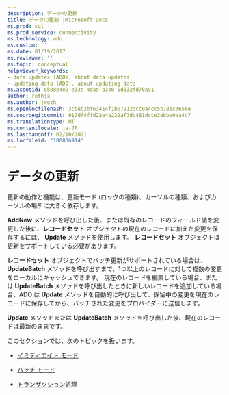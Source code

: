 ```yaml
---
description: データの更新
title: データの更新 |Microsoft Docs
ms.prod: sql
ms.prod_service: connectivity
ms.technology: ado
ms.custom: ''
ms.date: 01/19/2017
ms.reviewer: ''
ms.topic: conceptual
helpviewer_keywords:
- data updates [ADO], about data updates
- updating data [ADO], about updating data
ms.assetid: 6508e4e9-e33a-4dad-b340-5d632fd78a91
author: rothja
ms.author: jroth
ms.openlocfilehash: 3cbeb2bf63414f1b07912dcc0a4cc5b78ec3656e
ms.sourcegitcommit: 917df4ffd22e4a229af7dc481dcce3ebba0aa4d7
ms.translationtype: MT
ms.contentlocale: ja-JP
ms.lasthandoff: 02/10/2021
ms.locfileid: "100036914"
---
```

# <a name="updating-data"></a>データの更新
更新の動作と機能は、更新モード (ロックの種類)、カーソルの種類、およびカーソルの場所に大きく依存します。  
  
 **AddNew** メソッドを呼び出した後、または既存のレコードのフィールド値を変更した後に、**レコードセット** オブジェクトの現在のレコードに加えた変更を保存するには、 **Update** メソッドを使用します。 **レコードセット** オブジェクトは更新をサポートしている必要があります。  
  
 **レコードセット** オブジェクトでバッチ更新がサポートされている場合は、 **UpdateBatch** メソッドを呼び出すまで、1つ以上のレコードに対して複数の変更をローカルにキャッシュできます。 現在のレコードを編集している場合、または **UpdateBatch** メソッドを呼び出したときに新しいレコードを追加している場合、ADO は **Update** メソッドを自動的に呼び出して、保留中の変更を現在のレコードに保存してから、バッチされた変更をプロバイダーに送信します。  
  
 **Update** メソッドまたは **UpdateBatch** メソッドを呼び出した後、現在のレコードは最新のままです。  
  
 このセクションでは、次のトピックを扱います。  
  
-   [イミディエイト モード](../../../ado/guide/data/immediate-mode.md)  
  
-   [バッチ モード](../../../ado/guide/data/batch-mode.md)  
  
-   [トランザクション処理](../../../ado/guide/data/transaction-processing.md)
